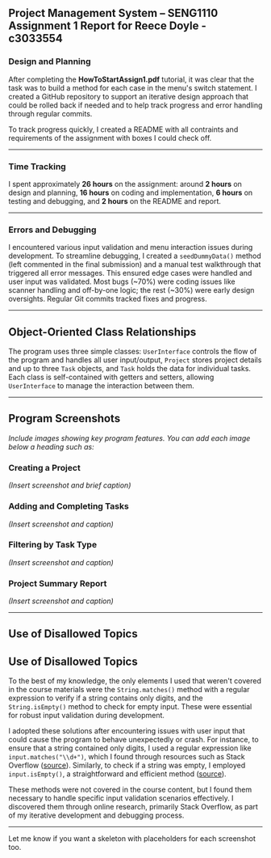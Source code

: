 ## Project Management System – SENG1110 Assignment 1 Report for Reece Doyle - c3033554

### Design and Planning

After completing the **HowToStartAssign1.pdf** tutorial, it was clear that the task was to build a method for each case in the menu's switch statement. I created a GitHub repository to support an iterative design approach that could be rolled back if needed and to help track progress and error handling through regular commits.

To track progress quickly, I created a README with all contraints and requirements of the assignment with boxes I could check off. 

---

### Time Tracking
I spent approximately **26 hours** on the assignment: around **2 hours** on design and planning, **16 hours** on coding and implementation, **6 hours** on testing and debugging, and **2 hours** on the README and report.

---

### Errors and Debugging
I encountered various input validation and menu interaction issues during development. To streamline debugging, I created a `seedDummyData()` method (left commented in the final submission) and a manual test walkthrough that triggered all error messages. This ensured edge cases were handled and user input was validated. Most bugs (~70%) were coding issues like scanner handling and off-by-one logic; the rest (~30%) were early design oversights. Regular Git commits tracked fixes and progress.

---

## Object-Oriented Class Relationships

The program uses three simple classes: `UserInterface` controls the flow of the program and handles all user input/output, `Project` stores project details and up to three `Task` objects, and `Task` holds the data for individual tasks. Each class is self-contained with getters and setters, allowing `UserInterface` to manage the interaction between them.

---

## Program Screenshots

_Include images showing key program features. You can add each image below a heading such as:_

### Creating a Project  
_(Insert screenshot and brief caption)_

### Adding and Completing Tasks  
_(Insert screenshot and caption)_

### Filtering by Task Type  
_(Insert screenshot and caption)_

### Project Summary Report  
_(Insert screenshot and caption)_

---

## Use of Disallowed Topics

## Use of Disallowed Topics

To the best of my knowledge, the only elements I used that weren't covered in the course materials were the `String.matches()` method with a regular expression to verify if a string contains only digits, and the `String.isEmpty()` method to check for empty input. These were essential for robust input validation during development.

I adopted these solutions after encountering issues with user input that could cause the program to behave unexpectedly or crash. For instance, to ensure that a string contained only digits, I used a regular expression like `input.matches("\\d+")`, which I found through resources such as Stack Overflow ([source](https://stackoverflow.com/questions/40561012/method-to-see-if-string-contains-all-digits?utm_source=chatgpt.com)). Similarly, to check if a string was empty, I employed `input.isEmpty()`, a straightforward and efficient method ([source](https://stackoverflow.com/questions/14721397/checking-if-a-string-is-empty-or-null-in-java?utm_source=chatgpt.com)).

These methods were not covered in the course content, but I found them necessary to handle specific input validation scenarios effectively. I discovered them through online research, primarily Stack Overflow, as part of my iterative development and debugging process.

---

Let me know if you want a skeleton with placeholders for each screenshot too.